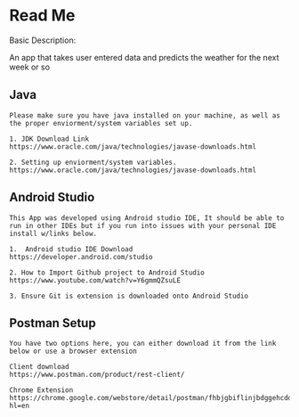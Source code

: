 # Read Me

Basic Description:

An app that takes user entered data and predicts the weather for the next week or so

## Java
```
Please make sure you have java installed on your machine, as well as the proper enviorment/system variables set up.

1. JDK Download Link
https://www.oracle.com/java/technologies/javase-downloads.html

2. Setting up enviorment/system variables.
https://www.oracle.com/java/technologies/javase-downloads.html

```

## Android Studio
```
This App was developed using Android studio IDE, It should be able to run in other IDEs but if you run into issues with your personal IDE install w/links below. 

1.  Android studio IDE Download
https://developer.android.com/studio

2. How to Import Github project to Android Studio
https://www.youtube.com/watch?v=Y6gmmQZsuLE

3. Ensure Git is extension is downloaded onto Android Studio

```
## Postman Setup
```
You have two options here, you can either download it from the link below or use a browser extension

Client download
https://www.postman.com/product/rest-client/

Chrome Extension
https://chrome.google.com/webstore/detail/postman/fhbjgbiflinjbdggehcddcbncdddomop?hl=en
```
